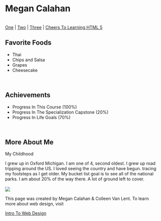 <!DOCTYPE html>
<h1>Megan Calahan</h1>
<br>

  <body>
  <nag>
  <a href="https://www.coursera.org/learn/html/peer/hIMvz/final-project">One</a>  |
  <a href="http://intro-webdesign.com/projectdescription.html">Two</a>  |
  <a href="https://www.coursera.org/learn/html/lecture/4dOi4/3-04b-uploading-to-github-pages-account">Three</a> |
  <a href="https://tenor.com/view/fambo-challenge-completed-confetti-winning-accomplish-gif-17021400">Cheers To Learning HTML 5</a>
  </nag>
</div>

<br>
  <h2>Favorite Foods</h2>
   <ul>
    <li>Thai</li>
    <li>Chips and Salsa</li>
    <li>Grapes</li>
    <li>Cheesecake</li>
   </ul>
<br>
  <h2>Achievements</h2>
    <ul>
    <li><a>Progress In This Course (100%)<a></li>
    <li><a>Progress In The Specialization Capstone (20%)</a></li>
    <li><a>Progress In Life Goals (70%)</a></li>
    </ul>
  <br>
   <h2>More About Me</h2>
      <p>My Childhood</p>
      <summary>
 I grew up in Oxford Michigan. I am one of 4, second oldest. I grew up road tripping around the US. I loved seeing the country and have begun. tracing my footsteps as I get older. My bucket list goal is to see all of the national parks. I am about 20% of the way there. A lot of ground left to cover.             
  </summary>
         
<br>
      <div class="frame">
        <img src="http://www.intro-webdesign.com/images/newlogo.png"></div></html> <p>This page was created by Megan Calahan & Colleen Van Lent. To learn more about web design, visit<a href="http://www.intro-webdesign.com"</a><p>Intro To Web Design</p></a>
